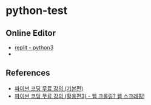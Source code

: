# python-test

## Online Editor

- [replit - python3](https://replit.com/languages/python3)
- 
## References

- [파이썬 코딩 무료 강의 (기본편)](https://www.youtube.com/watch?v=kWiCuklohdY)
- [파이썬 코딩 무료 강의 (활용편3) - 웹 크롤링? 웹 스크래핑!](https://www.youtube.com/watch?v=yQ20jZwDjTE&list=WL&index=38)
